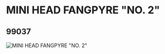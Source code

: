 # MINI HEAD FANGPYRE "NO. 2"
## 99037
![MINI HEAD FANGPYRE "NO. 2"](https://lc-www-live-s.legocdn.com/media/bricks/5/2/4648360.jpg)
